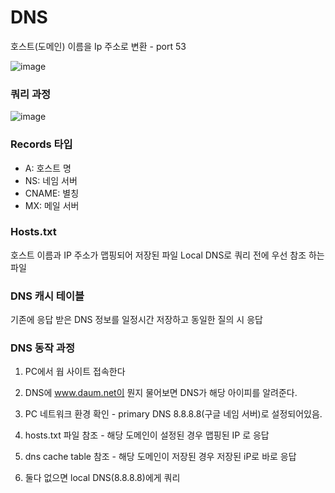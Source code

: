 # DNS

호스트(도메인) 이름을 Ip 주소로 변환 - port 53

![image](https://user-images.githubusercontent.com/13481627/92919386-58665180-f46b-11ea-8376-dfd9318491f3.png)

### 쿼리 과정

![image](https://user-images.githubusercontent.com/13481627/92919542-a67b5500-f46b-11ea-9275-716838b2301e.png)

### Records 타입

- A: 호스트 명
- NS: 네임 서버
- CNAME: 별칭
- MX: 메일 서버

### Hosts.txt

호스트 이름과 IP 주소가 맵핑되어 저장된 파일
Local DNS로 쿼리 전에 우선 참조 하는 파일

### DNS 캐시 테이블

기존에 응답 받은 DNS 정보를 일정시간 저장하고 동일한 질의 시 응답

### DNS 동작 과정

1. PC에서 웝 사이트 접속한다
2. DNS에 www.daum.net이 뭔지 물어보면 DNS가 해당 아이피를 알려준다.

3. PC 네트워크 환경 확인 - primary DNS 8.8.8.8(구글 네임 서버)로 설정되어있음.
4. hosts.txt 파일 참조 - 해당 도메인이 설정된 경우 맵핑된 IP 로 응답
5. dns cache table 참조 - 해당 도메인이 저장된 경우 저장된 iP로 바로 응답

6. 둘다 없으면 local DNS(8.8.8.8)에게 쿼리

